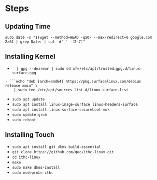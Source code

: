 
# Steps

## Updating Time 

`sudo date -s "$(wget --method=HEAD -qSO- --max-redirect=0 google.com 2>&1 | grep Date: | cut -d' ' -f2-7)"`

## Installing Kernel
- ```wget -qO - https://raw.githubusercontent.com/linux-surface/linux-surface/master/pkg/keys/surface.asc \
    | gpg --dearmor | sudo dd of=/etc/apt/trusted.gpg.d/linux-surface.gpg 
```
- ```echo "deb [arch=amd64] https://pkg.surfacelinux.com/debian release main" \
	| sudo tee /etc/apt/sources.list.d/linux-surface.list
```

- `sudo apt update`
- `sudo apt install linux-image-surface linux-headers-surface`
- `sudo apt install linux-surface-secureboot-mok`
- `sudo update-grub`
- `sudo reboot`

## Installing Touch

- `sudo apt install git dkms build-essential`
- `git clone https://github.com/quo/ithc-linux.git`
- `cd ithc-linux`
- `make`
- `sudo make dkms-install`
- `sudo modeprobe ithc`
